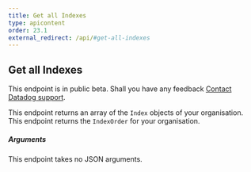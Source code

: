 ```yaml
---
title: Get all Indexes
type: apicontent
order: 23.1
external_redirect: /api/#get-all-indexes
---
```


## Get all Indexes

<div class="alert alert-warning">
This endpoint is in public beta. Shall you have any feedback <a href="/help">Contact Datadog support</a>.
</div>

This endpoint returns an array of the `Index` objects of your organisation.
This endpoint returns the `IndexOrder` for your organisation.

##### Arguments

This endpoint takes no JSON arguments.
